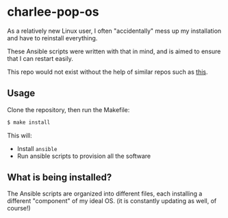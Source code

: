 # charlee-pop-os

As a relatively new Linux user, I often "accidentally" mess up my installation and have to reinstall everything.

These Ansible scripts were written with that in mind, and is aimed to ensure that I can restart easily.

This repo would not exist without the help of similar repos such as [this](https://github.com/kevinjelnl/setup-pop_os).

## Usage

Clone the repository, then run the Makefile:

```Bash
$ make install
```

This will:
- Install `ansible`
- Run ansible scripts to provision all the software


## What is being installed?

The Ansible scripts are organized into different files, each installing a different "component" of my ideal OS. (it is constantly updating as well, of course!)
